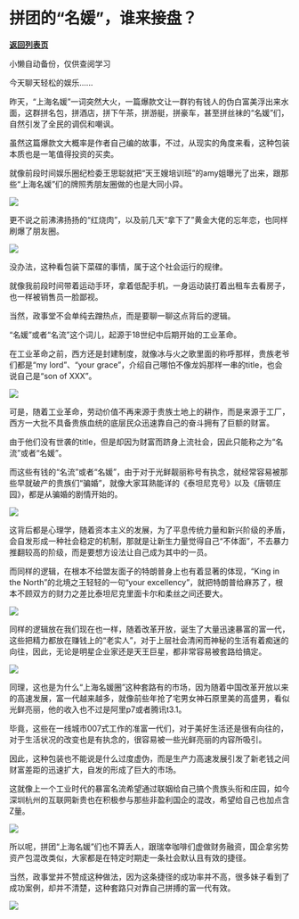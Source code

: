 # 拼团的“名媛”，谁来接盘？

[**返回列表页**](/gzh/政事堂2019)

小懒自动备份，仅供查阅学习

今天聊天轻松的娱乐......  

  

昨天，“上海名媛”一词突然大火，一篇爆款文让一群钓有钱人的伪白富美浮出来水面，这群拼名包，拼酒店，拼下午茶，拼游艇，拼豪车，甚至拼丝袜的“名媛”们，自然引发了全民的调侃和嘲讽。  

  

虽然这篇爆款文大概率是作者自己编的故事，不过，从现实的角度来看，这种包装本质也是一笔值得投资的买卖。

  

就像前段时间娱乐圈纪检委王思聪就把“天王嫂培训班”的amy姐曝光了出来，跟那些“上海名媛”们的牌照秀朋友圈做的也是大同小异。

  

![](https://mmbiz.qpic.cn/mmbiz_jpg/zyEYFkZWMFgcok6VzplKAicdBOHjVNdUjiaxv94EXSyJkgnTFXgy9MRecdVLILVmdLLPPsYic1p9mO6d8iaQxQuRNQ/640?wx_fmt=jpeg)

  

更不说之前沸沸扬扬的“红烧肉”，以及前几天“拿下了”黄金大佬的忘年恋，也同样刷爆了朋友圈。

  

![](https://mmbiz.qpic.cn/mmbiz_jpg/zyEYFkZWMFgcok6VzplKAicdBOHjVNdUjJ9ZRltv2w19PTFfTGw80F4KnM7wo1abftiayia9HXRMBeiaIMedp6QxEQ/640?wx_fmt=jpeg)

  

没办法，这种看包装下菜碟的事情，属于这个社会运行的规律。

  

就像我前段时间带着运动手环，拿着低配手机，一身运动装打着出租车去看房子，也一样被销售员一脸鄙视。  

  

当然，政事堂不会单纯去蹭热点，而是要聊一聊这点背后的逻辑。  

  

“名媛”或者“名流”这个词儿，起源于18世纪中后期开始的工业革命。

  

在工业革命之前，西方还是封建制度，就像冰与火之歌里面的称呼那样，贵族老爷们都是“my lord”、“your
grace”，介绍自己哪怕不像龙妈那样一串的title，也会说自己是“son of XXX”。

  

![](https://mmbiz.qpic.cn/mmbiz_jpg/zyEYFkZWMFgcok6VzplKAicdBOHjVNdUjMVFN0V10I2qesdKZjZWVaZn6G5ibgfeKJmbvzQnlZiblnrYlHuynQVhg/640?wx_fmt=jpeg)

  

可是，随着工业革命，劳动价值不再来源于贵族土地上的耕作，而是来源于工厂，西方一大批不具备贵族血统的底层民众迅速靠自己的奋斗拥有了巨额的财富。

  

由于他们没有世袭的title，但是却因为财富而跻身上流社会，因此只能称之为“名流”或者“名媛”。

  

而这些有钱的“名流”或者“名媛”，由于对于光鲜靓丽称号有执念，就经常容易被那些早就破产的贵族们“骗婚”，就像大家耳熟能详的《泰坦尼克号》以及《唐顿庄园》，都是从骗婚的剧情开始的。

  

![](https://mmbiz.qpic.cn/mmbiz_jpg/zyEYFkZWMFgcok6VzplKAicdBOHjVNdUjRzSn1kFZ4oChZiaveo0eIsCjLzG8tPnJR654xQV1haic8ibEoRibUEuicmA/640?wx_fmt=jpeg)

  

这背后都是心理学，随着资本主义的发展，为了平息传统力量和新兴阶级的矛盾，会自发形成一种社会稳定的机制，那就是让新生力量觉得自己“不体面”，不去暴力推翻较高的阶级，而是要想方设法让自己成为其中的一员。

  

而同样的逻辑，在根本不给盟友面子的特朗普身上也有着显著的体现，“King in the North”的北境之王轻轻的一句“your
excellency”，就把特朗普给麻苏了，根本不顾双方的财力之差比泰坦尼克里面卡尔和柔丝之间还要大。  

  

![](https://mmbiz.qpic.cn/mmbiz_jpg/zyEYFkZWMFgcok6VzplKAicdBOHjVNdUjzZhHpkZ02PVNINFISkNh4og266F5YUcP3pwUcLkl6wdcbFScxic9AGg/640?wx_fmt=jpeg)

  

同样的逻辑放在我们现在也一样，随着改革开放，诞生了大量迅速暴富的富一代，这些把精力都放在赚钱上的“老实人”，对于上层社会清闲而神秘的生活有着痴迷的向往，因此，无论是明星企业家还是天王巨星，都非常容易被套路给搞定。

  

![](https://mmbiz.qpic.cn/mmbiz_jpg/zyEYFkZWMFgcok6VzplKAicdBOHjVNdUjasmibPx1uYnY5NUicoLmheoFysxRf3KwLGxWDoPClpD36ian0JjTZxZ1A/640?wx_fmt=jpeg)

  

同理，这也是为什么“上海名媛圈”这种套路有的市场，因为随着中国改革开放以来的高速发展，富一代越来越多，就像前些年抢了宅男女神石原里美的高盛男，看似光鲜亮丽，他的收入也不过是阿里p7或者腾讯t3.1。

  

毕竟，这些在一线城市007式工作的准富一代们，对于美好生活还是很有向往的，对于生活状况的改变也是有执念的，很容易被一些光鲜亮丽的内容所吸引。  

  

因此，这种包装也不能说是什么过度虚伪，而是生产力高速发展引发了新老钱之间财富差距的迅速扩大，自发的形成了巨大的市场。  

  

这就像上一个工业时代的暴富名流希望通过联姻给自己搞个贵族头衔和庄园，如今深圳杭州的互联网新贵也在积极参与那些非盈利国企的混改，希望给自己也加点含Z量。  

  

![](https://mmbiz.qpic.cn/mmbiz_jpg/rxhS23yu8cPhHiasAjiacnYPIvS4R1sCfphT50hzYawVpnTjuY0duhBMnvibUXvmuAojfiay7XPc9UpCiaq3fWYVbibw/640?wx_fmt=jpeg)

  

所以呢，拼团“上海名媛”们也不算丢人，跟瑞幸咖啡们虚做财务融资，国企拿劣势资产包混改类似，大家都是在特定时期走一条社会默认且有效的捷径。

  

当然，政事堂并不赞成这种做法，因为这条捷径的成功率并不高，很多妹子看到了成功案例，却并不清楚，这种套路只对靠自己拼搏的富一代有效。

  

![](https://mmbiz.qpic.cn/mmbiz_jpg/rxhS23yu8cPp0iaKAfe0ZsWfgGcY72o9Nror8TicrtnlDsqzY7y4Kum4fM3X0FMEGlbvm9HvZUiaETSnLt4DHNLbQ/640?wx_fmt=jpeg)

